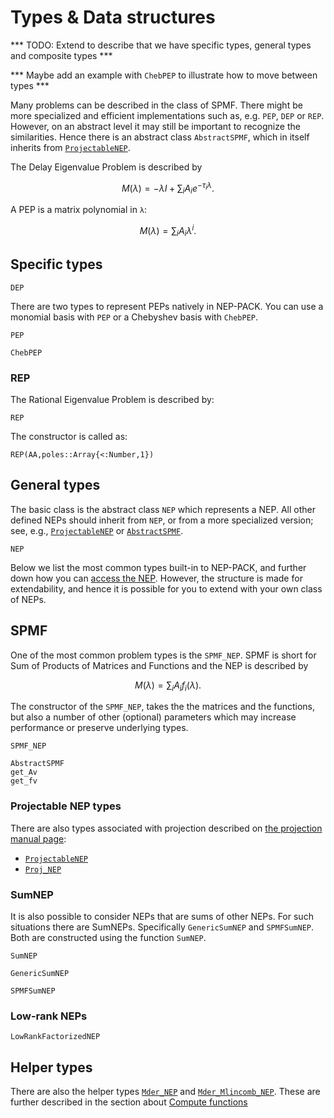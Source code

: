 # Types & Data structures

*** TODO: Extend to describe that we have specific types, general types and composite types ***

*** Maybe add an example with `ChebPEP` to illustrate how to move between types ***


Many problems can be described in the class of SPMF.
There might be more specialized and efficient implementations such as, e.g. `PEP`, `DEP` or `REP`.
However, on an abstract level it may still be important to recognize the similarities.
Hence there is an abstract class `AbstractSPMF`, which in itself inherits from [`ProjectableNEP`](transformations.md#NonlinearEigenproblems.NEPTypes.ProjectableNEP).


The Delay Eigenvalue Problem is described by
```math
M(λ) = -λI + \sum_{i} A_i e^{-τ_i λ}.
```

A PEP is a matrix polynomial in `λ`:
```math
M(λ) = \sum_{i} A_i λ^i.
```


## Specific types


```@docs
DEP
```

There are two types to represent PEPs natively in
NEP-PACK. You can use a monomial basis with
`PEP` or a Chebyshev basis with `ChebPEP`.

```@docs
PEP
```
```@docs
ChebPEP
```

### REP
The Rational Eigenvalue Problem is described by:

```@docs
REP
```
The constructor is called as:

```@docs
REP(AA,poles::Array{<:Number,1})
```


## General types
The basic class is the abstract class `NEP` which represents
a NEP. All other defined NEPs should inherit from `NEP`, or from a more
specialized version; see, e.g., [`ProjectableNEP`](transformations.md#NonlinearEigenproblems.NEPTypes.ProjectableNEP) or [`AbstractSPMF`](types.md#NonlinearEigenproblems.NEPTypes.AbstractSPMF).

```@docs
NEP
```


Below we list the most common types built-in to NEP-PACK, and further down how you can [access the NEP](types.md#accessNEP).
However, the structure is made for extendability, and hence it is possible for you to extend with your own class of NEPs.

## SPMF
One of the most common problem types is the `SPMF_NEP`.
SPMF is short for Sum of Products of Matrices and Functions and the NEP is described by
```math
M(λ) = \sum_{i} A_i f_i(λ).
```
The constructor of the `SPMF_NEP`, takes the
the matrices and the functions, but also a number of other (optional) parameters
which may increase performance or preserve underlying types.


```@docs
SPMF_NEP
```

```@docs
AbstractSPMF
get_Av
get_fv
```

### Projectable NEP types

There are also types associated with projection described on  [the projection manual page](innersolvers.md):
* [`ProjectableNEP`](@ref)
* [`Proj_NEP`](@ref)

### SumNEP
It is also possible to consider NEPs that are sums of other NEPs.
For such situations there are SumNEPs. Specifically `GenericSumNEP` and `SPMFSumNEP`. Both are constructed using
the function `SumNEP`.

```@docs
SumNEP
```
```@docs
GenericSumNEP
```
```@docs
SPMFSumNEP
```

### Low-rank NEPs

```@docs
LowRankFactorizedNEP
```

## Helper types
There are also the helper types [`Mder_NEP`](@ref) and
[`Mder_Mlincomb_NEP`](@ref). These are further described in
the section about [Compute functions](compute_functions.md)
